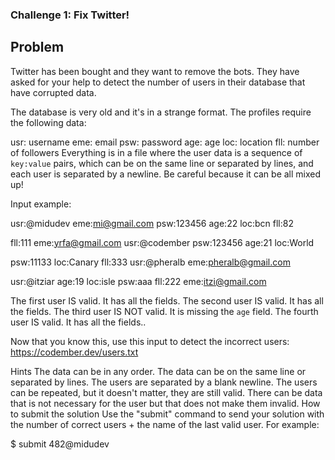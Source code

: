 ### Challenge 1: Fix Twitter!

## Problem

Twitter has been bought and they want to remove the bots. They have asked for your help to detect the number of users in their database that have corrupted data.

The database is very old and it's in a strange format. The profiles require the following data:

usr: username
eme: email
psw: password
age: age
loc: location
fll: number of followers
Everything is in a file where the user data is a sequence of `key:value` pairs, which can be on the same line or separated by lines, and each user is separated by a newline. Be careful because it can be all mixed up!

Input example:

usr:@midudev eme:mi@gmail.com psw:123456 age:22 loc:bcn fll:82

fll:111 eme:yrfa@gmail.com usr:@codember psw:123456 age:21 loc:World

psw:11133 loc:Canary fll:333 usr:@pheralb eme:pheralb@gmail.com

usr:@itziar age:19 loc:isle psw:aaa fll:222 eme:itzi@gmail.com

The first user IS valid. It has all the fields.
The second user IS valid. It has all the fields.
The third user IS NOT valid. It is missing the `age` field.
The fourth user IS valid. It has all the fields..

Now that you know this, use this input to detect the incorrect users: https://codember.dev/users.txt

Hints
The data can be in any order.
The data can be on the same line or separated by lines.
The users are separated by a blank newline.
The users can be repeated, but it doesn't matter, they are still valid.
There can be data that is not necessary for the user but that does not make them invalid.
How to submit the solution
Use the "submit" command to send your solution with the number of correct users + the name of the last valid user. For example:

$ submit 482@midudev
